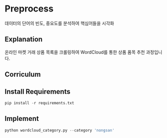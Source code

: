 # Preprocess

데이터의 단어의 빈도, 중요도를 분석하여 핵심어들을 시각화

## Explanation

온라인 마켓 거래 상품 목록을 크롤링하여 WordCloud를 통한 상품 품목 추천 과정입니다.

## Corriculum

## Install Requirements
```python
pip install -r requirements.txt
```

## Implement
```python
python wordcloud_category.py --category 'nongsan'
```

